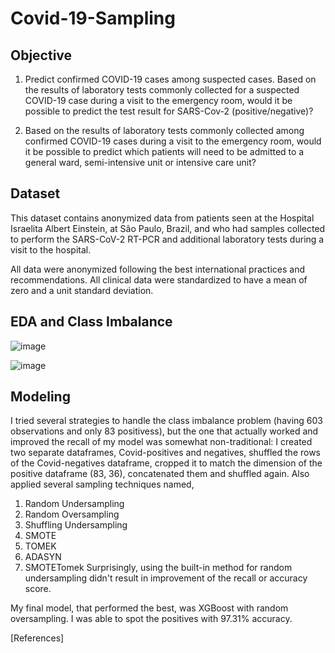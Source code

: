 # Covid-19-Sampling

## Objective
1. Predict confirmed COVID-19 cases among suspected cases.
Based on the results of laboratory tests commonly collected for a suspected COVID-19 case during a visit to the emergency room, would it be possible to predict the test result for SARS-Cov-2 (positive/negative)?

2. Based on the results of laboratory tests commonly collected among confirmed COVID-19 cases during a visit to the emergency room, would it be possible to predict which patients will need to be admitted to a general ward, semi-intensive unit or intensive care unit?

## Dataset
This dataset contains anonymized data from patients seen at the Hospital Israelita Albert Einstein, at São Paulo, Brazil, and who had samples collected to perform the SARS-CoV-2 RT-PCR and additional laboratory tests during a visit to the hospital.

All data were anonymized following the best international practices and recommendations. All clinical data were standardized to have a mean of zero and a unit standard deviation.

## EDA and Class Imbalance
![image](https://user-images.githubusercontent.com/46320744/130268877-99b3f4d6-9e70-4d4a-9030-f2d8f0c7604f.png)

![image](https://user-images.githubusercontent.com/46320744/130269276-36c4d566-4643-4828-b05c-f8503401a9dc.png)

## Modeling
I tried several strategies to handle the class imbalance problem (having 603 observations and only 83 positivess), but the one that actually worked and improved the recall of my model was somewhat non-traditional: I created two separate dataframes, Covid-positives and negatives, shuffled the rows of the Covid-negatives dataframe, cropped it to match the dimension of the positive dataframe (83, 36), concatenated them and shuffled again. Also applied several sampling techniques named, 
1. Random Undersampling
2. Random Oversampling
3. Shuffling Undersampling
4. SMOTE
5. TOMEK
6. ADASYN
7. SMOTETomek
Surprisingly, using the built-in method for random undersampling didn't result in improvement of the recall or accuracy score.

My final model, that performed the best, was XGBoost with  random oversampling. I was able to spot the positives with 97.31% accuracy.


[References]
